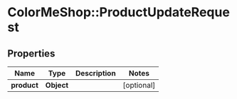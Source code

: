 # ColorMeShop::ProductUpdateRequest

## Properties
Name | Type | Description | Notes
------------ | ------------- | ------------- | -------------
**product** | **Object** |  | [optional] 


